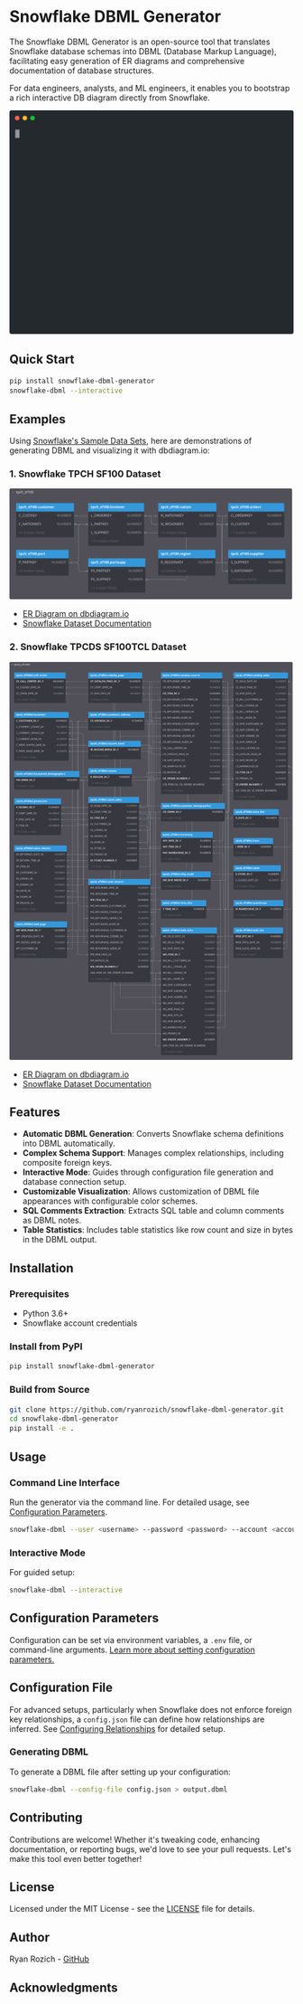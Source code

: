 # Snowflake DBML Generator

The Snowflake DBML Generator is an open-source tool that translates Snowflake database schemas into DBML (Database Markup Language), facilitating easy generation of ER diagrams and comprehensive documentation of database structures. 

For data engineers, analysts, and ML engineers, it enables you to bootstrap a rich interactive DB diagram directly from Snowflake.

![Demo Install and Usage](docs/images/demo-final.svg)

## Quick Start

```bash
pip install snowflake-dbml-generator
snowflake-dbml --interactive
```

## Examples

Using [Snowflake's Sample Data Sets](https://docs.snowflake.com/en/user-guide/sample-data), here are demonstrations of generating DBML and visualizing it with dbdiagram.io:

### 1. Snowflake TPCH SF100 Dataset

![TPCH SF100 Dataset Diagram](docs/images/dbdocs_Sample_TPCH_SF100.svg)
- [ER Diagram on dbdiagram.io](https://dbdiagram.io/d/snowflake_sample-TPCH_SF100-6631d8395b24a634d03a1d8e)
- [Snowflake Dataset Documentation](https://docs.snowflake.com/en/user-guide/sample-data-tpch.html)

### 2. Snowflake TPCDS SF100TCL Dataset
![TPCDS SF100TCL Dataset Diagram](docs/images/dbdocs_Sample_TPCDS_SF100TCL.svg)

- [ER Diagram on dbdiagram.io](https://dbdiagram.io/d/snowflake_sample-tpcds_sf100tcl-6631078d5b24a634d02fbd57)
- [Snowflake Dataset Documentation](https://docs.snowflake.com/en/user-guide/sample-data-tpcds.html)

## Features

- **Automatic DBML Generation**: Converts Snowflake schema definitions into DBML automatically.
- **Complex Schema Support**: Manages complex relationships, including composite foreign keys.
- **Interactive Mode**: Guides through configuration file generation and database connection setup.
- **Customizable Visualization**: Allows customization of DBML file appearances with configurable color schemes.
- **SQL Comments Extraction**: Extracts SQL table and column comments as DBML notes.
- **Table Statistics**: Includes table statistics like row count and size in bytes in the DBML output.

## Installation

### Prerequisites
- Python 3.6+
- Snowflake account credentials

### Install from PyPI
```bash
pip install snowflake-dbml-generator
```

### Build from Source
```bash
git clone https://github.com/ryanrozich/snowflake-dbml-generator.git
cd snowflake-dbml-generator
pip install -e .
```

## Usage

### Command Line Interface
Run the generator via the command line. For detailed usage, see [Configuration Parameters](docs/Configuration_Parameters.md).

```bash
snowflake-dbml --user <username> --password <password> --account <account_id> --warehouse <warehouse> --database <database> --role <role>
```

### Interactive Mode
For guided setup:

```bash
snowflake-dbml --interactive
```

## Configuration Parameters

Configuration can be set via environment variables, a `.env` file, or command-line arguments. [Learn more about setting configuration parameters.](docs/Configuration_Parameters.md)

## Configuration File

For advanced setups, particularly when Snowflake does not enforce foreign key relationships, a `config.json` file can define how relationships are inferred. See [Configuring Relationships](docs/Configuring_Relationships.md) for detailed setup.

### Generating DBML

To generate a DBML file after setting up your configuration:

```bash
snowflake-dbml --config-file config.json > output.dbml
```

## Contributing

Contributions are welcome! Whether it's tweaking code, enhancing documentation, or reporting bugs, we'd love to see your pull requests. Let's make this tool even better together!

## License

Licensed under the MIT License - see the [LICENSE](LICENSE) file for details.

## Author

Ryan Rozich - [GitHub](https://github.com/ryanrozich)

## Acknowledgments